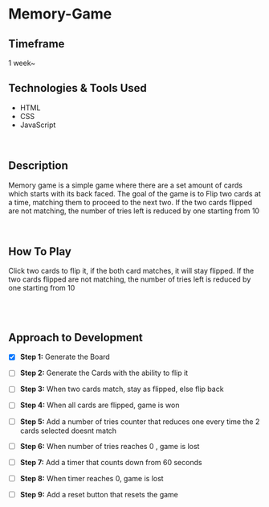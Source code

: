 # Memory-Game


## Timeframe
1 week~

## Technologies & Tools Used
- HTML
- CSS
- JavaScript

<br>

## Description
Memory game is a simple game where there are a set amount of cards which starts with its back faced.
The goal of the game is to Flip two cards at a time, matching them to proceed to the next two.
If the two cards flipped are not matching, the number of tries left is reduced by one starting from 10

<br>



## How To Play
Click two cards to flip it, if the both card matches, it will stay flipped.
If the two cards flipped are not matching, the number of tries left is reduced by one starting from 10

<br>


<br>

## Approach to Development

- [x] **Step 1:** Generate the Board 
- [ ] **Step 2:** Generate the Cards with the ability to flip it
- [ ] **Step 3:** When two cards match, stay as flipped, else flip back
- [ ] **Step 4:** When all cards are flipped, game is won
- [ ] **Step 5:** Add a number of tries counter that reduces one every time the 2 cards selected doesnt match
- [ ] **Step 6:** When number of tries reaches 0 , game is lost
- [ ] **Step 7:** Add a timer that counts down from 60 seconds
- [ ] **Step 8:** When timer reaches 0, game is lost
- [ ] **Step 9:** Add a reset button that resets the game



<br>






